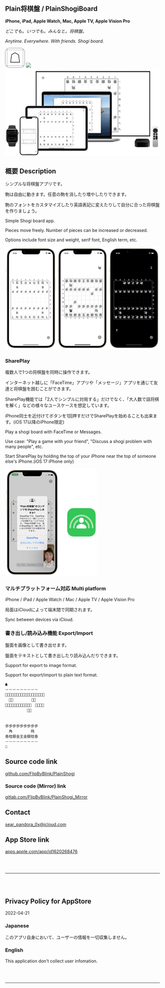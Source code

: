Plain将棋盤 / PlainShogiBoard
----------------------------
__iPhone, iPad, Apple Watch, Mac, Apple TV, Apple Vision Pro__

_どこでも。いつでも。みんなと。将棋盤。_

_Anytime. Everywhere. With friends. Shogi board._

<img src="iOS/サポートファイル/Assets.xcassets/RoundedIcon.imageset/RoundedIcon.png" width="64">

<a href="https://apps.apple.com/app/id1620268476" target="blank">
    <img src="https://developer.apple.com/assets/elements/badges/download-on-the-app-store.svg">
</a>

<img src="Shared/サポートファイル/その他/READMEAssets/ConceptImage.png" width="600">


概要 Description
---------------
シンプルな将棋盤アプリです。

駒は自由に動きます。任意の駒を消したり増やしたりできます。

駒のフォントをカスタマイズしたり英語表記に変えたりして自分に合った将棋盤を作りましょう。

Simple Shogi board app.

Pieces move freely. Number of pieces can be increased or decreased.

Options include font size and weight, serif font, English term, etc.

<img src="Shared/サポートファイル/その他/READMEAssets/Screenshots.png" width="600">


### SharePlay
複数人で1つの将棋盤を同時に操作できます。

インターネット越しに「FaceTime」アプリや「メッセージ」アプリを通じて友達と将棋盤を囲むことができます。

SharePlay機能では「2人でシンプルに対局する」だけでなく、「大人数で詰将棋を解く」などの様々なユースケースを想定しています。

iPhone同士を近付けてボタンを1回押すだけでSharePlayを始めることも出来ます。(iOS 17以降のiPhone限定)

Play a shogi board with FaceTime or Messages.

Use case: "Play a game with your friend", "Discuss a shogi problem with many people", etc.

Start SharePlay by holding the top of your iPhone near the top of someone else's iPhone.(iOS 17 iPhone only)

<img src="Shared/サポートファイル/その他/READMEAssets/SharePlay.png" width="300">


### マルチプラットフォーム対応 Multi platform

iPhone / iPad / Apple Watch / Mac / Apple TV / Apple Vision Pro

局面はiCloudによって端末間で同期されます。

Sync between devices via iCloud.


### 書き出し/読み込み機能 Export/Import

盤面を画像として書き出せます。

盤面をテキストとして書き出したり読み込んだりできます。

Support for export to image format.

Support for export/import to plain text format.

```
☗
－－－－－－－－－
香͙桂͙銀͙金͙玉͙金͙銀͙桂͙香͙
　飛͙　　　　　角͙
歩͙歩͙歩͙歩͙歩͙歩͙　歩͙歩͙
　　　　　　歩͙
　　　　　　　　　
　　　　　　　　　
歩歩歩歩歩歩歩歩歩
　角　　　　　飛
香桂銀金王金銀桂香
－－－－－－－－－
☖
```


Source code link
----------------
[github.com/FlipByBlink/PlainShogi](https://github.com/FlipByBlink/PlainShogi)

### Source code (Mirror) link
[gitlab.com/FlipByBlink/PlainShogi_Mirror](https://gitlab.com/FlipByBlink/PlainShogi_Mirror)


Contact
-------
sear_pandora_0x@icloud.com


App Store link
--------------
[apps.apple.com/app/id1620268476](https://apps.apple.com/app/id1620268476)


<br>
<br>

* * *

<br>
<br>

Privacy Policy for AppStore
----------------------------
2022-04-21

### Japanese
このアプリ自身において、ユーザーの情報を一切収集しません。

### English
This application don't collect user infomation.

<br>
<br>

* * *

<br>
<br>

<!-- URL "Support page for AppStore" -->
<!-- https://flipbyblink.github.io/PlainShogi/ -->
<!-- URL "Privacy Policy for AppStore" -->
<!-- https://flipbyblink.github.io/PlainShogi/#privacy-policy-for-appstore -->

